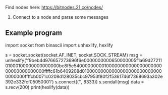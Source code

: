 Find nodes here: https://bitnodes.21.co/nodes/

1. Connect to a node and parse some messages

Example program
-----
import socket
from binascii import unhexlify, hexlify

s = socket.socket(socket.AF_INET, socket.SOCK_STREAM)
msg = unhexlify('f9beb4d976657273696f6e0000000000650000005f1a69d2721101000100000000000000bc8f5e5400000000010000000000000000000000000000000000ffffc61b6409208d010000000000000000000000000000000000ffffcb0071c0208d128035cbc97953f80f2f5361746f7368693a302e392e332fcf05050001')
s.connect(('<find a node above>', 8333))
s.sendall(msg)
data = s.recv(200)
print(hexlify(data))